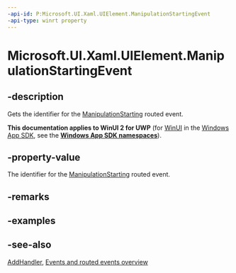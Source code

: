 ```yaml
---
-api-id: P:Microsoft.UI.Xaml.UIElement.ManipulationStartingEvent
-api-type: winrt property
---
```


<!-- Property syntax
public Windows.UI.Xaml.RoutedEvent ManipulationStartingEvent { get; }
-->

# Microsoft.UI.Xaml.UIElement.ManipulationStartingEvent

## -description
Gets the identifier for the [ManipulationStarting](uielement_manipulationstarting.md) routed event.

**This documentation applies to WinUI 2 for UWP** (for [WinUI](/windows/apps/winui/winui3/) in the [Windows App SDK](/windows/apps/windows-app-sdk/), see the **[Windows App SDK namespaces](/windows/windows-app-sdk/api/winrt/)**).

## -property-value
The identifier for the [ManipulationStarting](uielement_manipulationstarting.md) routed event.

## -remarks

## -examples

## -see-also
[AddHandler](uielement_addhandler_1350394113.md), [Events and routed events overview](/windows/uwp/xaml-platform/events-and-routed-events-overview)
